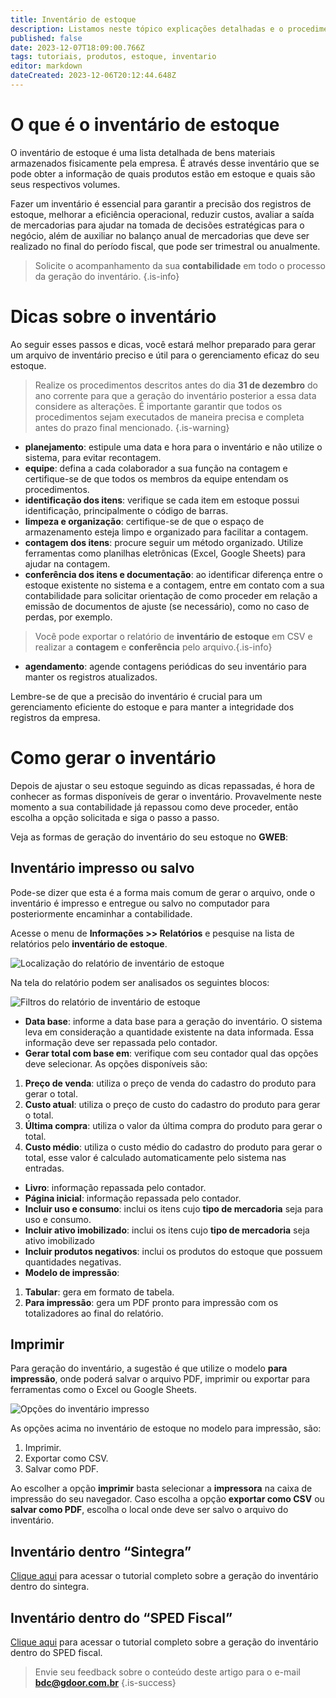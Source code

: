 ```yaml
---
title: Inventário de estoque
description: Listamos neste tópico explicações detalhadas e o procedimento para gerar o arquivo de inventário do seu estoque.
published: false
date: 2023-12-07T18:09:00.766Z
tags: tutoriais, produtos, estoque, inventario
editor: markdown
dateCreated: 2023-12-06T20:12:44.648Z
---
```


# O que é o inventário de estoque

O inventário de estoque é uma lista detalhada de bens materiais armazenados fisicamente pela empresa. É através desse inventário que se pode obter a informação de quais produtos estão em estoque e quais são seus respectivos volumes.

Fazer um inventário é essencial para garantir a precisão dos registros de estoque, melhorar a eficiência operacional, reduzir custos, avaliar a saída de mercadorias para ajudar na tomada de decisões estratégicas para o negócio, além de auxiliar no balanço anual de mercadorias que deve ser realizado no final do período fiscal, que pode ser trimestral ou anualmente.

> Solicite o acompanhamento da sua **contabilidade** em todo o processo da geração do inventário.
{.is-info}

# Dicas sobre o inventário

Ao seguir esses passos e dicas, você estará melhor preparado para gerar um arquivo de inventário preciso e útil para o gerenciamento eficaz do seu estoque.

> Realize os procedimentos descritos antes do dia **31 de dezembro** do ano corrente para que a geração do inventário posterior a essa data considere as alterações. É importante garantir que todos os procedimentos sejam executados de maneira precisa e completa antes do prazo final mencionado.
{.is-warning}

- **planejamento**: estipule uma data e hora para o inventário e não utilize o sistema, para evitar recontagem.
- **equipe**: defina a cada colaborador a sua função na contagem e certifique-se de que todos os membros da equipe entendam os procedimentos.
- **identificação dos itens**: verifique se cada item em estoque possui identificação, principalmente o código de barras.
- **limpeza e organização**: certifique-se de que o espaço de armazenamento esteja limpo e organizado para facilitar a contagem.
- **contagem dos itens**: procure seguir um método organizado. Utilize ferramentas como planilhas eletrônicas (Excel, Google Sheets) para ajudar na contagem. 
- **conferência dos itens e documentação**: ao identificar diferença entre o estoque existente no sistema e a contagem, entre em contato com a sua contabilidade para solicitar orientação de como proceder em relação a emissão de documentos de ajuste (se necessário), como no caso de perdas, por exemplo. 
> Você pode exportar o relatório de **inventário de estoque** em CSV e realizar a **contagem** e **conferência** pelo arquivo.{.is-info}
- **agendamento**: agende contagens periódicas do seu inventário para manter os registros atualizados.

Lembre-se de que a precisão do inventário é crucial para um gerenciamento eficiente do estoque e para manter a integridade dos registros da empresa.

# Como gerar o inventário

Depois de ajustar o seu estoque seguindo as dicas repassadas, é hora de conhecer as formas disponíveis de gerar o inventário. Provavelmente neste momento a sua contabilidade já repassou como deve proceder, então escolha a opção solicitada e siga o passo a passo.

Veja as formas de geração do inventário do seu estoque no **GWEB**:

## Inventário impresso ou salvo

Pode-se dizer que esta é a forma mais comum de gerar o arquivo, onde o inventário é impresso e entregue ou salvo no computador para posteriormente encaminhar a contabilidade.

Acesse o menu de **Informações >> Relatórios** e pesquise na lista de relatórios pelo **inventário de estoque**.

![Localização do relatório de inventário de estoque](/tutoriais/inventario-estoque/localizacao_inventario.png)

Na tela do relatório podem ser analisados os seguintes blocos:

![Filtros do relatório de inventário de estoque](/tutoriais/inventario-estoque/filtros_relatorio_inventario.png)

- **Data base**: informe a data base para a geração do inventário. O sistema leva em consideração a quantidade existente na data informada. Essa informação deve ser repassada pelo contador.
- **Gerar total com base em**: verifique com seu contador qual das opções deve selecionar. As opções disponíveis são:
1. **Preço de venda**: utiliza o preço de venda do cadastro do produto para gerar o total.
2. **Custo atual**: utiliza o preço de custo do cadastro do produto para gerar o total.
3. **Última compra**: utiliza o valor da última compra do produto para gerar o total.
4. **Custo médio**: utiliza o custo médio do cadastro do produto para gerar o total, esse valor é calculado automaticamente pelo sistema nas entradas.
- **Livro**: informação repassada pelo contador.
- **Página inicial**: informação repassada pelo contador.
- **Incluir uso e consumo**: inclui os itens cujo **tipo de mercadoria** seja para uso e consumo.
- **Incluir ativo imobilizado**: inclui os itens cujo **tipo de mercadoria** seja ativo imobilizado
- **Incluir produtos negativos**: inclui os produtos do estoque que possuem quantidades negativas.
- **Modelo de impressão**:
1. **Tabular**: gera em formato de tabela.
2. **Para impressão**: gera um PDF pronto para impressão com os totalizadores ao final do relatório.

## Imprimir

Para geração do inventário, a sugestão é que utilize o modelo **para impressão**, onde poderá salvar o arquivo PDF, imprimir ou exportar para ferramentas como o Excel ou Google Sheets.

![Opções do inventário impresso](/tutoriais/inventario-estoque/opcoes_inventario_impresso.png)

As opções acima no inventário de estoque no modelo para impressão, são:
1. Imprimir.
2. Exportar como CSV.
3. Salvar como PDF.

Ao escolher a opção **imprimir** basta selecionar a **impressora** na caixa de impressão do seu navegador. Caso escolha a opção **exportar como CSV** ou **salvar como PDF**, escolha o local onde deve ser salvo o arquivo do inventário.

## Inventário dentro “Sintegra”
[Clique aqui](/pt-br/arquivos-fiscais/sintegra#gerar-novo-arquivo-sintegra) para acessar o tutorial completo sobre a geração do inventário dentro do sintegra.

## Inventário dentro do “SPED Fiscal”
[Clique aqui](/pt-br/arquivos-fiscais/sped#gerar-novo-arquivo-sped-fiscal) para acessar o tutorial completo sobre a geração do inventário dentro do SPED fiscal.

> Envie seu feedback sobre o conteúdo deste artigo para o e-mail **bdc@gdoor.com.br**
{.is-success}

